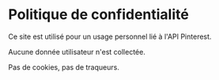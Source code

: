 # Politique de confidentialité

Ce site est utilisé pour un usage personnel lié à l'API Pinterest.

Aucune donnée utilisateur n'est collectée.  


Pas de cookies, pas de traqueurs.
